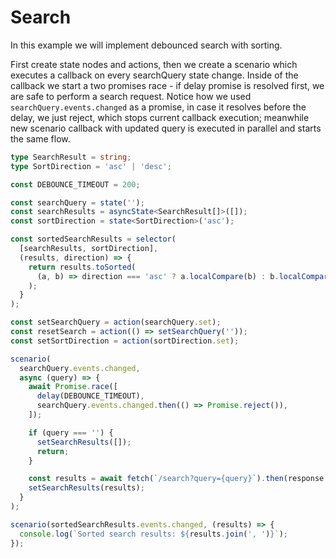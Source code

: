 ---
---

# Search

In this example we will implement debounced search with sorting.

First create state nodes and actions, then we create a scenario which executes a callback on every searchQuery state change. Inside of the callback we start a two promises race - if delay promise is resolved first, we are safe to perform a search request. Notice how we used `searchQuery.events.changed` as a promise, in case it resolves before the delay, we just reject, which stops current callback execution; meanwhile new scenario callback with updated query is executed in parallel and starts the same flow.


```ts
type SearchResult = string;
type SortDirection = 'asc' | 'desc';

const DEBOUNCE_TIMEOUT = 200;

const searchQuery = state('');
const searchResults = asyncState<SearchResult[]>([]);
const sortDirection = state<SortDirection>('asc');

const sortedSearchResults = selector(
  [searchResults, sortDirection],
  (results, direction) => {
    return results.toSorted(
      (a, b) => direction === 'asc' ? a.localCompare(b) : b.localCompare(a)
    );
  }
);

const setSearchQuery = action(searchQuery.set);
const resetSearch = action(() => setSearchQuery(''));
const setSortDirection = action(sortDirection.set);

scenario(
  searchQuery.events.changed,
  async (query) => {
    await Promise.race([
      delay(DEBOUNCE_TIMEOUT),
      searchQuery.events.changed.then(() => Promise.reject()),
    ]);

    if (query === '') {
      setSearchResults([]);
      return;
    }

    const results = await fetch(`/search?query={query}`).then(response => response.json());
    setSearchResults(results);
  }
);

scenario(sortedSearchResults.events.changed, (results) => {
  console.log(`Sorted search results: ${results.join(', ')}`);
});
```
